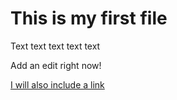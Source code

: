 # This is my first file

Text text text text text

Add an edit right now!

[I will also include a link](www.washingtonpost.com)
